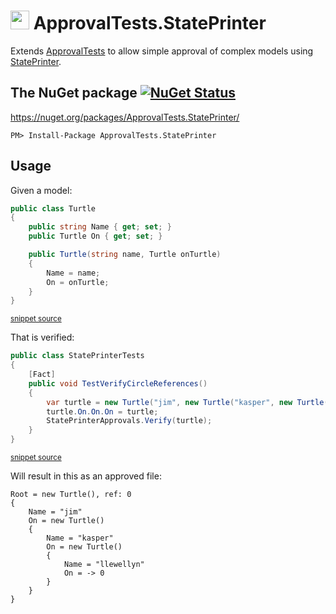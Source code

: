 # <img src="https://avatars3.githubusercontent.com/u/36907" height="30px"> ApprovalTests.StatePrinter

Extends [ApprovalTests](https://github.com/approvals/ApprovalTests.Net) to allow simple approval of complex models using [StatePrinter](https://github.com/kbilsted/StatePrinter).


## The NuGet package [![NuGet Status](http://img.shields.io/nuget/v/ApprovalTests.StatePrinter.svg?style=flat)](https://www.nuget.org/packages/ApprovalTests.StatePrinter/)

https://nuget.org/packages/ApprovalTests.StatePrinter/

    PM> Install-Package ApprovalTests.StatePrinter


## Usage

Given a model:

<!-- snippet: model -->
```cs
public class Turtle
{
    public string Name { get; set; }
    public Turtle On { get; set; }

    public Turtle(string name, Turtle onTurtle)
    {
        Name = name;
        On = onTurtle;
    }
}
```
<sup>[snippet source](/src/ApprovalTests.StatePrinter.Tests/StatePrinterTests.cs#L17-L30)</sup>
<!-- endsnippet -->

That is verified:

<!-- snippet: usage -->
```cs
public class StatePrinterTests
{
    [Fact]
    public void TestVerifyCircleReferences()
    {
        var turtle = new Turtle("jim", new Turtle("kasper", new Turtle("llewellyn", null)));
        turtle.On.On.On = turtle;
        StatePrinterApprovals.Verify(turtle);
    }
}
```
<sup>[snippet source](/src/ApprovalTests.StatePrinter.Tests/StatePrinterTests.cs#L4-L15)</sup>
<!-- endsnippet -->

Will result in this as an approved file:

```
Root = new Turtle(), ref: 0
{
    Name = "jim"
    On = new Turtle()
    {
        Name = "kasper"
        On = new Turtle()
        {
            Name = "llewellyn"
            On = -> 0
        }
    }
}
```
